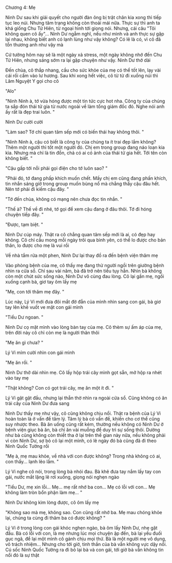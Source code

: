 




Chương 4: Mẹ


Ninh Dư sau khi giải quyết cho người đàn ông bị trật chân kia xong thì tiếp tục leo núi. Nhưng tâm trạng không còn thoải mái nữa. Thực sự thì anh ta khá giống Chu Tử Hiên, từ ngoại hình tới giọng nói. Nhưng, cái câu "Tôi không quen cô ấy"... Ninh Dư ngẫm nghĩ, nếu như mình và anh thực sự gặp lại nhau, không biết anh có lạnh lùng như vậy không? Có lẽ là có, vì cô đã tổn thương anh như vậy mà

Cứ tưởng hôm nay sẽ là một ngày xả stress, một ngày không nhớ đến Chu Tử Hiên, nhưng sáng sớm ra lại gặp chuyện như vậy. Ninh Dư thở dài

Đến chùa, cô thắp nhang, cầu cho sức khỏe của mẹ có thể tốt lên, lạy vài cái rồi cấm vào lư hương. Sau khi xong hết việc, cô từ từ đi xuống núi thì Lâm Nguyệt Y gọi cho cô

"Alo"

"Ninh Ninh à, tớ vừa hóng được một tin tức cực hot nha. Công ty của chúng ta sắp đón thái tử gia từ nước ngoài về làm tổng giám đốc đó. Nghe nói anh ấy rất là đẹp trai luôn. "

Ninh Dư cười cười

"Làm sao? Tớ chỉ quan tâm sếp mới có biến thái hay không thôi. "

"Ninh Ninh à, cậu có biết là công ty của chúng ta ít trai đẹp lắm không? Thêm một người thì tốt một người đó. Chị em trong group đang náo loạn kia kìa. Nhưng mà chỉ là tin đồn, chả có ai có ảnh của thái tử gia hết. Tới tên còn không biết. "

"Cậu gấp tới nỗi phải gọi điện cho tớ luôn sao? "

"Phải đó, tớ đang phấp khích muốn chết. Mấy chị em cũng đang phấn khích, tin nhắn sáng giờ trong group muốn bùng nổ mà chẳng thấy cậu đâu hết. Nên tớ phải đi kiếm cậu đây. "

"Tớ đến chùa, không có mạng nên chưa đọc tin nhắn. "



"Thế à? Thế về đi nhé, tớ gọi để xem cậu đang ở đâu thôi. Tớ đi hóng chuyện tiếp đây. "

"Được, tạm biệt. "

Ninh Dư cúp máy. Thật ra cô chẳng quan tâm sếp mới là ai, có đẹp hay không. Cô chỉ cầu mong mỗi ngày trôi qua bình yên, có thể lo được cho bản thân, lo được cho mẹ là vui rồi

Về nhà tắm rửa một phen, Ninh Dư lại thay đồ ra đến bệnh viện thăm mẹ

Vào phòng bệnh của mẹ, cô thấy mẹ đang thừ người ngồi trên giường bệnh nhìn ra cửa sổ. Chỉ sau vài năm, bà đã trở nên tiều tụy hẳn. Nhìn bà không còn một chút sức sống nào, Ninh Dư vô cùng đau lòng. Cô lại gần mẹ, ngồi xuống cạnh bà, giơ tay ôm lấy mẹ

"Mẹ, con tới thăm mẹ đây. "

Lúc này, Lý Vi mới đưa đôi mắt đờ đẫn của mình nhìn sang con gái, bà giơ tay lên khẽ vuốt ve mặt con gái mình

"Tiểu Dư ngoan. "

Ninh Dư cọ mặt mình vào lòng bàn tay của mẹ. Cô thèm sự ấm áp của mẹ, trên đời này cô chỉ còn mẹ là người thân thôi

"Mẹ ăn gì chưa? "

Lý Vi mỉm cười nhìn con gái mình



"Mẹ ăn rồi. "

Ninh Dư thở dài nhìn mẹ. Cô lấy hộp trái cây mình gọt sẵn, mở hộp ra nhét vào tay mẹ

"Thật không? Con có gọt trái cây, mẹ ăn một ít đi. "

Lý Vi gật gật đầu, nhưng lại thẫn thờ nhìn ra ngoài cửa sổ. Cũng không có ăn trái cây của Ninh Dư đưa sang

Ninh Dư thấy mẹ như vậy, cô cũng không chịu nổi. Thật ra bệnh của Lý Vi hoàn toàn là ở vấn đề tâm lý. Tâm lý bà có vấn đề, khiến cho cơ thể cũng suy nhược theo. Bà ăn uống cũng rất kém, thường nếu không có Ninh Dư ở bệnh viện giục bà ăn, bà chỉ ăn vài muỗng để duy trì sự sống thôi. Dường như bà cũng không còn thiết tha ở lại trên thế gian này nữa, nếu không phải vì còn Ninh Dư, sợ bỏ cô lại một mình, có lẽ ngày đó bà cũng đã đi theo Ninh Quốc Tường rồi

"Mẹ à, mẹ mau khỏe, về nhà với con được không? Trong nhà không có ai, con thấy... lạnh lẽo lắm. "

Lý Vi nghe cô nói, trong lòng bà nhói đau. Bà khẽ đưa tay nắm lấy tay con gái, nước mắt lặng lẽ rơi xuống, giọng nói nghẹn ngào

"Tiểu Dư, mẹ xin lỗi... Mẹ... mẹ rất nhớ ba con... Mẹ có lỗi với con... Mẹ không làm tròn bổn phận làm mẹ... "

Ninh Dư không kìm lòng được, cô ôm lấy mẹ

"Không sao mà mẹ, không sao. Con cũng rất nhớ ba. Mẹ mau chóng khỏe lại, chúng ta cùng đi thăm ba có được không? "

Lý Vi ở trong lòng con gái khóc nghẹn ngào, bà ôm lấy Ninh Dư, nhẹ gật đầu. Bà có lỗi với con, là mẹ nhưng lúc mọi chuyện ập đến, bà lại yếu đuối gục ngã, để lại một mình cô gánh chịu mọi thứ. Bà là một người mẹ vô dụng, vô trách nhiệm... Nhưng cho tới giờ, tinh thần của bà vẫn không vực dậy nổi. Cú sốc Ninh Quốc Tường ra đi bỏ lại bà và con gái, tới giờ bà vẫn không tin nổi đó là sự thật




